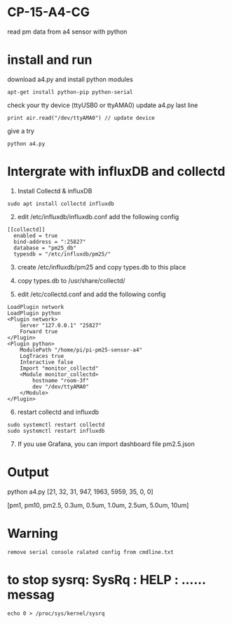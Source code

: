 # CP-15-A4-CG
read pm data from a4 sensor with python

# install and run

download a4.py and install python modules

    apt-get install python-pip python-serial

check your tty device (ttyUSB0 or ttyAMA0)
update a4.py last line
    
    print air.read("/dev/ttyAMA0") // update device

give a try

    python a4.py

# Intergrate with influxDB and collectd
1. Install Collectd & influxDB
```
sudo apt install collectd influxdb
```

2. edit /etc/influxdb/influxdb.conf add the following config
```
[[collectd]]
  enabled = true
  bind-address = ":25827"
  database = "pm25_db"
  typesdb = "/etc/influxdb/pm25/"
```

3. create /etc/influxdb/pm25 and copy types.db to this place

4. copy types.db to /usr/share/collectd/

5. edit /etc/collectd.conf and add the following config
```
LoadPlugin network
LoadPlugin python
<Plugin network>
    Server "127.0.0.1" "25827"
    Forward true
</Plugin>
<Plugin python>
    ModulePath "/home/pi/pi-pm25-sensor-a4"
    LogTraces true
    Interactive false
    Import "monitor_collectd"
    <Module monitor_collectd>
        hostname "room-3f"
        dev "/dev/ttyAMA0"
    </Module>
</Plugin>
```

6. restart collectd and influxdb
```
sudo systemctl restart collectd
sudo systemctl restart influxdb
```

7. If you use Grafana, you can import dashboard file pm2.5.json

# Output

python a4.py
[21, 32, 31, 947, 1963, 5959, 35, 0, 0]

[pm1, pm10, pm2.5, 0.3um, 0.5um, 1.0um, 2.5um, 5.0um, 10um]

# Warning
    remove serial console ralated config from cmdline.txt

# to stop  sysrq: SysRq : HELP : ...... messag
    echo 0 > /proc/sys/kernel/sysrq
